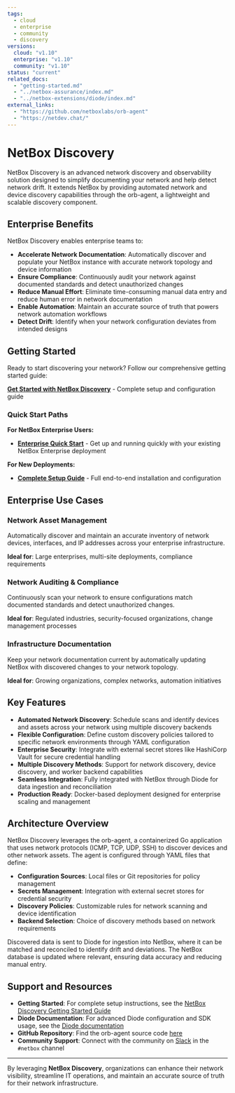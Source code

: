 ```yaml
---
tags:
  - cloud
  - enterprise
  - community
  - discovery
versions:
  cloud: "v1.10"
  enterprise: "v1.10"
  community: "v1.10"
status: "current"
related_docs:
  - "getting-started.md"
  - "../netbox-assurance/index.md"
  - "../netbox-extensions/diode/index.md"
external_links:
  - "https://github.com/netboxlabs/orb-agent"
  - "https://netdev.chat/"
---
```


# NetBox Discovery

NetBox Discovery is an advanced network discovery and observability solution designed to simplify documenting your network and help detect network drift. It extends NetBox by providing automated network and device discovery capabilities through the orb-agent, a lightweight and scalable discovery component.

## Enterprise Benefits

NetBox Discovery enables enterprise teams to:

- **Accelerate Network Documentation**: Automatically discover and populate your NetBox instance with accurate network topology and device information
- **Ensure Compliance**: Continuously audit your network against documented standards and detect unauthorized changes
- **Reduce Manual Effort**: Eliminate time-consuming manual data entry and reduce human error in network documentation
- **Enable Automation**: Maintain an accurate source of truth that powers network automation workflows
- **Detect Drift**: Identify when your network configuration deviates from intended designs

## Getting Started

Ready to start discovering your network? Follow our comprehensive getting started guide:

**[Get Started with NetBox Discovery](getting-started.md)** - Complete setup and configuration guide

### Quick Start Paths

**For NetBox Enterprise Users:**
- **[Enterprise Quick Start](getting-started.md#netbox-enterprise-setup)** - Get up and running quickly with your existing NetBox Enterprise deployment

**For New Deployments:**
- **[Complete Setup Guide](getting-started.md#choose-your-deployment-type)** - Full end-to-end installation and configuration

## Enterprise Use Cases

### **Network Asset Management**
Automatically discover and maintain an accurate inventory of network devices, interfaces, and IP addresses across your enterprise infrastructure.

**Ideal for**: Large enterprises, multi-site deployments, compliance requirements

### **Network Auditing & Compliance**
Continuously scan your network to ensure configurations match documented standards and detect unauthorized changes.

**Ideal for**: Regulated industries, security-focused organizations, change management processes

### **Infrastructure Documentation**
Keep your network documentation current by automatically updating NetBox with discovered changes to your network topology.

**Ideal for**: Growing organizations, complex networks, automation initiatives

## Key Features

- **Automated Network Discovery**: Schedule scans and identify devices and assets across your network using multiple discovery backends
- **Flexible Configuration**: Define custom discovery policies tailored to specific network environments through YAML configuration  
- **Enterprise Security**: Integrate with external secret stores like HashiCorp Vault for secure credential handling
- **Multiple Discovery Methods**: Support for network discovery, device discovery, and worker backend capabilities
- **Seamless Integration**: Fully integrated with NetBox through Diode for data ingestion and reconciliation
- **Production Ready**: Docker-based deployment designed for enterprise scaling and management

## Architecture Overview

NetBox Discovery leverages the orb-agent, a containerized Go application that uses network protocols (ICMP, TCP, UDP, SSH) to discover devices and other network assets. The agent is configured through YAML files that define:

- **Configuration Sources**: Local files or Git repositories for policy management
- **Secrets Management**: Integration with external secret stores for credential security
- **Discovery Policies**: Customizable rules for network scanning and device identification
- **Backend Selection**: Choice of discovery methods based on network requirements

Discovered data is sent to Diode for ingestion into NetBox, where it can be matched and reconciled to identify drift and deviations. The NetBox database is updated where relevant, ensuring data accuracy and reducing manual entry.

## Support and Resources

- **Getting Started**: For complete setup instructions, see the [NetBox Discovery Getting Started Guide](getting-started.md)
- **Diode Documentation**: For advanced Diode configuration and SDK usage, see the [Diode documentation](../netbox-extensions/diode/index.md)
- **GitHub Repository**: Find the orb-agent source code [here](https://github.com/netboxlabs/orb-agent)
- **Community Support**: Connect with the community on [Slack](https://netdev.chat/) in the `#netbox` channel

---
By leveraging **NetBox Discovery**, organizations can enhance their network visibility, streamline IT operations, and maintain an accurate source of truth for their network infrastructure.

